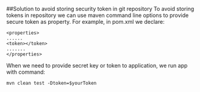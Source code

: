 ##Solution to avoid storing security token in git repository
To avoid storing tokens in repository we can use maven command line options to provide secure token as property.
For example, in pom.xml we declare:
```
<properties>
......
<token></token>
.......
</properties>
```
When we need to provide secret key or token to application, we run app with command:
```
mvn clean test -Dtoken=$yourToken
```